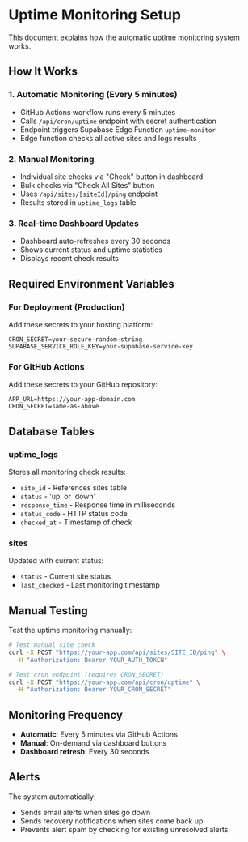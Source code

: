 # Uptime Monitoring Setup

This document explains how the automatic uptime monitoring system works.

## How It Works

### 1. Automatic Monitoring (Every 5 minutes)
- GitHub Actions workflow runs every 5 minutes
- Calls `/api/cron/uptime` endpoint with secret authentication
- Endpoint triggers Supabase Edge Function `uptime-monitor`
- Edge function checks all active sites and logs results

### 2. Manual Monitoring
- Individual site checks via "Check" button in dashboard
- Bulk checks via "Check All Sites" button
- Uses `/api/sites/[siteId]/ping` endpoint
- Results stored in `uptime_logs` table

### 3. Real-time Dashboard Updates
- Dashboard auto-refreshes every 30 seconds
- Shows current status and uptime statistics
- Displays recent check results

## Required Environment Variables

### For Deployment (Production)
Add these secrets to your hosting platform:

```
CRON_SECRET=your-secure-random-string
SUPABASE_SERVICE_ROLE_KEY=your-supabase-service-key
```

### For GitHub Actions
Add these secrets to your GitHub repository:

```
APP_URL=https://your-app-domain.com
CRON_SECRET=same-as-above
```

## Database Tables

### uptime_logs
Stores all monitoring check results:
- `site_id` - References sites table
- `status` - 'up' or 'down'
- `response_time` - Response time in milliseconds
- `status_code` - HTTP status code
- `checked_at` - Timestamp of check

### sites
Updated with current status:
- `status` - Current site status
- `last_checked` - Last monitoring timestamp

## Manual Testing

Test the uptime monitoring manually:

```bash
# Test manual site check
curl -X POST "https://your-app.com/api/sites/SITE_ID/ping" \
  -H "Authorization: Bearer YOUR_AUTH_TOKEN"

# Test cron endpoint (requires CRON_SECRET)
curl -X POST "https://your-app.com/api/cron/uptime" \
  -H "Authorization: Bearer YOUR_CRON_SECRET"
```

## Monitoring Frequency

- **Automatic**: Every 5 minutes via GitHub Actions
- **Manual**: On-demand via dashboard buttons
- **Dashboard refresh**: Every 30 seconds

## Alerts

The system automatically:
- Sends email alerts when sites go down
- Sends recovery notifications when sites come back up
- Prevents alert spam by checking for existing unresolved alerts